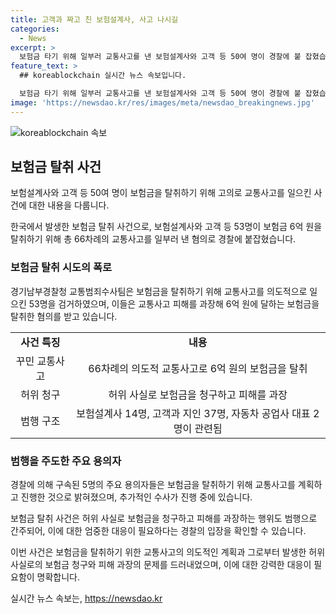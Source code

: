 ```yaml
---
title: 고객과 짜고 친 보험설계사, 사고 나시길
categories:
  - News
excerpt: >
  보험금 타기 위해 일부러 교통사고를 낸 보험설계사와 고객 등 50여 명이 경찰에 붙 잡혔습니다. 이들은 60차례 이상의 교통사고로 6억 원 이상의 보험금을 타낸 혐의입니다. 이들은 깁스 치료 특약 가입 후 일부러 사고를 내거나, 가짜 사고를 만들어 보험금을 받아내는 등 수법을 다채롭게 활용했습니다. 이에 대한 경찰의 수사는 1년 7개월이 걸렸으며, 주요 범행 주도자들은 이미 구속됐으며 추가적인 수사와 처벌이 예상됩니다. 이러한 보험금 사기 행위가 더 이상 용납되지 않을 것으로 경고했습니다.
feature_text: >
  ## koreablockchain 실시간 뉴스 속보입니다.

  보험금 타기 위해 일부러 교통사고를 낸 보험설계사와 고객 등 50여 명이 경찰에 붙 잡혔습니다. 이들은 60차례 이상의 교통사고로 6억 원 이상의 보험금을 타낸 혐의입니다. 이들은 깁스 치료 특약 가입 후 일부러 사고를 내거나, 가짜 사고를 만들어 보험금을 받아내는 등 수법을 다채롭게 활용했습니다. 이에 대한 경찰의 수사는 1년 7개월이 걸렸으며, 주요 범행 주도자들은 이미 구속됐으며 추가적인 수사와 처벌이 예상됩니다. 이러한 보험금 사기 행위가 더 이상 용납되지 않을 것으로 경고했습니다.
image: 'https://newsdao.kr/res/images/meta/newsdao_breakingnews.jpg'
---
```


<p><img src="https://newsdao.kr/res/images/meta/newsdao_breakingnews.jpg" alt="koreablockchain 속보" /></p>

<h2 data-ke-size="size26">보험금 탈취 사건</h2>

<p>보험설계사와 고객 등 50여 명이 보험금을 탈취하기 위해 고의로 교통사고를 일으킨 사건에 대한 내용을 다룹니다.</p>

<p data-ke-size="size16">한국에서 발생한 보험금 탈취 사건으로, 보험설계사와 고객 등 53명이 보험금 6억 원을 탈취하기 위해 총 66차례의 교통사고를 일부러 낸 혐의로 경찰에 붙잡혔습니다.</p>

<h3>보험금 탈취 시도의 폭로</h3>

<p data-ke-size="size16">경기남부경찰청 교통범죄수사팀은 보험금을 탈취하기 위해 교통사고를 의도적으로 일으킨 53명을 검거하였으며, 이들은 교통사고 피해를 과장해 6억 원에 달하는 보험금을 탈취한 혐의를 받고 있습니다.</p>

<table>
  <tr>
    <td style="text-align: center; height: 17px;"><b>사건 특징</b></td>
    <td style="text-align: center; height: 17px;"><b>내용</b></td>
  </tr>
  <tr>
    <td style="text-align: center; height: 17px;">꾸민 교통사고</td>
    <td style="text-align: center; height: 17px;">66차례의 의도적 교통사고로 6억 원의 보험금을 탈취</td>
  </tr>
  <tr>
    <td style="text-align: center; height: 17px;">허위 청구</td>
    <td style="text-align: center; height: 17px;">허위 사실로 보험금을 청구하고 피해를 과장</td>
  </tr>
  <tr>
    <td style="text-align: center; height: 17px;">범행 구조</td>
    <td style="text-align: center; height: 17px;">보험설계사 14명, 고객과 지인 37명, 자동차 공업사 대표 2명이 관련됨</td>
  </tr>
</table>

<h3>범행을 주도한 주요 용의자</h3>

<p data-ke-size="size16">경찰에 의해 구속된 5명의 주요 용의자들은 보험금을 탈취하기 위해 교통사고를 계획하고 진행한 것으로 밝혀졌으며, 추가적인 수사가 진행 중에 있습니다.</p>

<p data-ke-size="size16">보험금 탈취 사건은 허위 사실로 보험금을 청구하고 피해를 과장하는 행위도 범행으로 간주되어, 이에 대한 엄중한 대응이 필요하다는 경찰의 입장을 확인할 수 있습니다.</p>

<p data-ke-size="size16">이번 사건은 보험금을 탈취하기 위한 교통사고의 의도적인 계획과 그로부터 발생한 허위 사실로의 보험금 청구와 피해 과장의 문제를 드러내었으며, 이에 대한 강력한 대응이 필요함이 명확합니다.</p>
실시간 뉴스 속보는, <a href="https://newsdao.kr" rel="dofollow">https://newsdao.kr</a>



